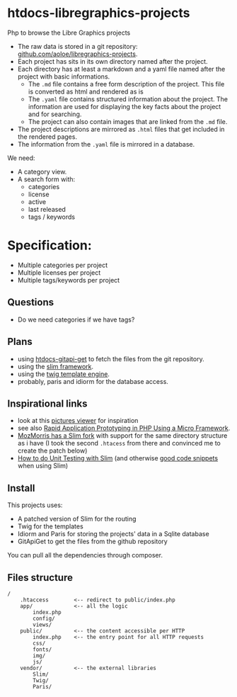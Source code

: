 # htdocs-libregraphics-projects

Php to browse the Libre Graphics projects

- The raw data is stored in a git repository: [github.com/aoloe/libregraphics-projects](https://github.com/aoloe/libregraphics-projects).
- Each project has sits in its own directory named after the project.
- Each directory has at least a markdown and a yaml file named after the project with basic informations.
  - The `.md` file contains a free form description of the project. This file is converted as html and rendered as is
  - The `.yaml` file contains structured information about the project. The information are used for displaying the key facts about the project and for searching.
  - The project can also contain images that are linked from the `.md` file. 
- The project descriptions are mirrored as `.html` files that get included in the rendered pages.
- The information from the `.yaml` file is mirrored in a database.

We need:

- A category view.
- A search form with:
  - categories
  - license
  - active
  - last released
  - tags / keywords

# Specification:

- Multiple categories per project
- Multiple licenses per project
- Multiple tags/keywords per project

## Questions

- Do we need categories if we have tags?

## Plans

- using [htdocs-gitapi-get](https://github.com/aoloe/htdocs-gitapi-get) to fetch the files from the git repository.
- using the [slim framework](http://www.slimframework.com/).
- using the [twig template engine](http://twig.sensiolabs.org).
- probably, paris and idiorm for the database access.

## Inspirational links

- look at this [pictures viewer](https://github.com/jeremykendall/flaming-archer) for inspiration
- see also [Rapid Application Prototyping in PHP Using a Micro Framework](http://net.tutsplus.com/tutorials/php/rapid-application-prototyping-in-php-using-a-micro-framework/).
- [MozMorris has a Slim fork](https://github.com/MozMorris/Slim/tree/webroot) with support for the same directory structure as i have (I took the second `.htacess` from there and convinced me to create the patch below)
- [How to do Unit Testing with Slim](http://there4development.com/blog/2013/10/13/unit-testing-slim-framework-applications-with-phpunit/) (and otherwise [good code snippets](https://github.com/there4/slim-unit-testing-example) when using Slim)

## Install

This projects uses:
- A patched version of Slim for the routing
- Twig for the templates
- Idiorm and Paris for storing the projects' data in a Sqlite database
- GitApiGet to get the files from the github repository

You can pull all the dependencies through composer.

## Files structure

    /
        .htaccess        <-- redirect to public/index.php
        app/             <-- all the logic
            index.php
            config/
            views/
        public/          <-- the content accessible per HTTP
            index.php    <-- the entry point for all HTTP requests
            css/
            fonts/
            img/
            js/
        vendor/          <-- the external libraries
            Slim/
            Twig/
            Paris/
